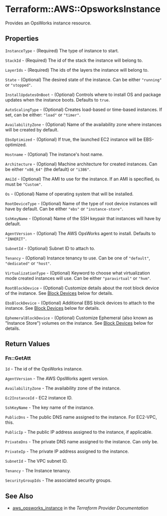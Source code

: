 # Terraform::AWS::OpsworksInstance

Provides an OpsWorks instance resource.

## Properties

`InstanceType` - (Required) The type of instance to start.

`StackId` - (Required) The id of the stack the instance will belong to.

`LayerIds` - (Required) The ids of the layers the instance will belong to.

`State` - (Optional) The desired state of the instance.  Can be either `"running"` or `"stopped"`.

`InstallUpdatesOnBoot` - (Optional) Controls where to install OS and package updates when the instance boots.  Defaults to `true`.

`AutoScalingType` - (Optional) Creates load-based or time-based instances.  If set, can be either: `"load"` or `"timer"`.

`AvailabilityZone` - (Optional) Name of the availability zone where instances will be created by default.

`EbsOptimized` - (Optional) If true, the launched EC2 instance will be EBS-optimized.

`Hostname` - (Optional) The instance's host name.

`Architecture` - (Optional) Machine architecture for created instances.  Can be either `"x86_64"` (the default) or `"i386"`.

`AmiId` - (Optional) The AMI to use for the instance.  If an AMI is specified, `Os` must be `"Custom"`.

`Os` - (Optional) Name of operating system that will be installed.

`RootDeviceType` - (Optional) Name of the type of root device instances will have by default.  Can be either `"ebs"` or `"instance-store"`.

`SshKeyName` - (Optional) Name of the SSH keypair that instances will have by default.

`AgentVersion` - (Optional) The AWS OpsWorks agent to install.  Defaults to `"INHERIT"`.

`SubnetId` - (Optional) Subnet ID to attach to.

`Tenancy` - (Optional) Instance tenancy to use. Can be one of `"default"`, `"dedicated"` or `"host"`.

`VirtualizationType` - (Optional) Keyword to choose what virtualization mode created instances will use. Can be either `"paravirtual"` or `"hvm"`.

`RootBlockDevice` - (Optional) Customize details about the root block device of the instance. See [Block Devices](#block-devices) below for details.

`EbsBlockDevice` - (Optional) Additional EBS block devices to attach to the instance.  See [Block Devices](#block-devices) below for details.

`EphemeralBlockDevice` - (Optional) Customize Ephemeral (also known as "Instance Store") volumes on the instance. See [Block Devices](#block-devices) below for details.


## Return Values

### Fn::GetAtt

`Id` - The id of the OpsWorks instance.

`AgentVersion` - The AWS OpsWorks agent version.

`AvailabilityZone` - The availability zone of the instance.

`Ec2InstanceId` - EC2 instance ID.

`SshKeyName` - The key name of the instance.

`PublicDns` - The public DNS name assigned to the instance. For EC2-VPC, this.

`PublicIp` - The public IP address assigned to the instance, if applicable.

`PrivateDns` - The private DNS name assigned to the instance. Can only be.

`PrivateIp` - The private IP address assigned to the instance.

`SubnetId` - The VPC subnet ID.

`Tenancy` - The Instance tenancy.

`SecurityGroupIds` - The associated security groups.

## See Also

* [aws_opsworks_instance](https://www.terraform.io/docs/providers/aws/r/opsworks_instance.html) in the _Terraform Provider Documentation_
